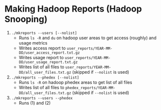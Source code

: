 # Making Hadoop Reports (Hadoop Snooping)

1. `./mkreports --users [--nolist]`
    - Runs `ls -R` and `du` on hadoop user areas to get access (roughly) and usage metrics
    - Writes access report to `user_reports/YEAR-MM-DD/user_access_report.txt.gz`
    - Writes usage report to `user_reports/YEAR-MM-DD/user_usage_report.txt.gz`
    - Writes list of all files to `user_reports/YEAR-MM-DD/all_user_files.txt.gz` (skipped if `--nolist` is used)
2. `./mkreports --phedex [--nolist]`
    - Runs `ls -R` on hadoop phedex areas to get list of all files
    - Writes list of all files to `phedex_reports/YEAR-MM-DD/all_user_files.txt.gz` (skipped if `--nolist` is used)
3. `./mkreports --users --phedex`
    - Runs (1) and (2)
